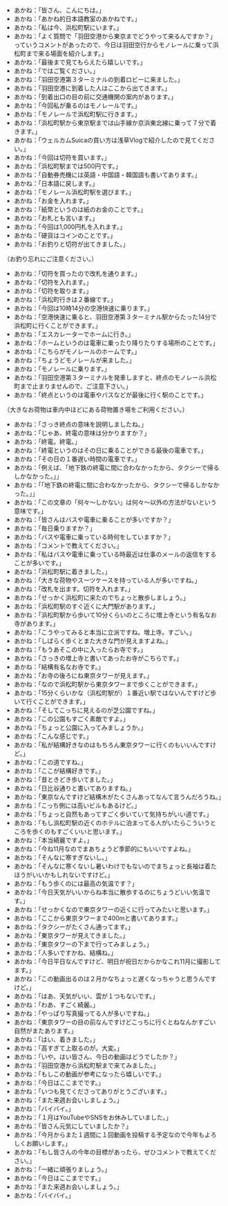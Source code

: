 + あかね：「皆さん、こんにちは。」
+ あかね：「あかね的日本語教室のあかねです。」
+ あかね：「私は今、浜松町駅にいます。」
+ あかね：「よく質問で「羽田空港から東京までどうやって来るんですか？」っていうコメントがあったので、今日は羽田空行からモノレールに乗って浜松町まで来る場面を紹介します。」
+ あかね：「最後まで見てもらえたら嬉しいです。」
+ あかね：「ではご覧ください。」
+ あかね：「羽田空港第３ターミナルの到着ロビーに来ました。」
+ あかね：「羽田空港に到着した人はここから出てきます。」
+ あかね：「到着出口の目の前に交通機関の案内があります。」
+ あかね：「今回私が乗るのはモノレールです。」
+ あかね：「モノレールで浜松町駅に行きます。」
+ あかね：「浜松町駅から東京駅までは山手線か京浜東北線に乗って７分で着きます。」
+ あかね：「ウェルカムSuicaの買い方は浅草Vlogで紹介したので見てください。」
+ あかね：「今回は切符を買います。」
+ あかね：「浜松町駅までは500円です。」
+ あかね：「自動券売機には英語・中国語・韓国語も書いてあります。」
+ あかね：「日本語に戻します。」
+ あかね：「モノレール浜松町駅を選びます。」
+ あかね：「お金を入れます。」
+ あかね：「紙幣というのは紙のお金のことです。」
+ あかね：「お札とも言います。」
+ あかね：「今回は1,000円札を入れます。」
+ あかね：「硬貨はコインのことです。」
+ あかね：「お釣りと切符が出てきました。」

（お釣り忘れにご注意ください。）

+ あかね：「切符を買ったので改札を通ります。」
+ あかね：「切符を入れます。」
+ あかね：「切符を取ります。」
+ あかね：「浜松町行きは２番線です。」
+ あかね：「今回は10時14分の空港快速に乗ります。」
+ あかね：「空港快速に乗ると、羽田空港第３ターミナル駅からたった14分で浜松町に行くことができます。」
+ あかね：「エスカレーターでホームに行き。」
+ あかね：「ホームというのは電車に乗ったり降りたりする場所のことです。」
+ あかね：「こちらがモノレールのホームです。」
+ あかね：「ちょうどモノレールが来ました。」
+ あかね：「モノレールに乗ります。」
+ あかね：「羽田空港第３ターミナルを発車しますと、終点のモノレール浜松町まで止まりませんので、ご注意下さい。」
+ あかね：「終点というのは電車やバスなどが最後に行く駅のことです。」

（大きなお荷物は車内中ほどにある荷物置き場をご利用ください。）

+ あかね：「さっき終点の意味を説明しましたね。」
+ あかね：「じゃあ、終電の意味は分かりますか？」
+ あかね：「終電。終電。」
+ あかね：「終電というのはその日に乗ることができる最後の電車です。」
+ あかね：「その日の１番遅い時間の電車です。」
+ あかね：「例えば、「地下鉄の終電に間に合わなかったから、タクシーで帰るしかなかった。」」
+ あかね：「「地下鉄の終電に間に合わなかったから、タクシーで帰るしかなかった。」」
+ あかね：「この文章の「何々～しかない」は何々～以外の方法がないという意味です。」
+ あかね：「皆さんはバスや電車に乗ることが多いですか？」
+ あかね：「毎日乗りますか？」
+ あかね：「バスや電車に乗っている時何をしていますか？」
+ あかね：「コメントで教えてください。」
+ あかね：「私はバスや電車に乗っている時最近は仕事のメールの返信をすることが多いです。」
+ あかね：「浜松町駅に着きました。」
+ あかね：「大きな荷物やスーツケースを持っている人が多いですね。」
+ あかね：「改札を出ます。切符を入れます。」
+ あかね：「せっかく浜松町に来たのでちょっと散歩しましょう。」
+ あかね：「浜松町駅のすぐ近くに大門駅があります。」
+ あかね：「浜松町駅から歩いて10分くらいのところに増上寺という有名なお寺があります。」
+ あかね：「こうやってみると本当に立派ですね。増上寺。すごい。」
+ あかね：「しばらく歩くとまた大きな門が見えますよね。」
+ あかね：「もうあそこの中に入ったらお寺です。」
+ あかね：「さっきの増上寺と書いてあったお寺がこちらです。」
+ あかね：「結構有名なお寺です。」
+ あかね：「お寺の後ろにね東京タワーが見えます。」
+ あかね：「なので浜松町駅から東京タワーまで歩くことができます。」
+ あかね：「15分くらいかな（浜松町駅が）１番近い駅ではないんですけど歩いて行くことができます。」
+ あかね：「そしてこっちに見えるのが芝公園ですね。」
+ あかね：「この公園もすごく素敵ですよ。」
+ あかね：「ちょっと公園に入ってみましょうか。」
+ あかね：「こんな感じです。」
+ あかね：「私が結構好きなのはもちろん東京タワーに行くのもいいんですけど。」
+ あかね：「この道ですね。」
+ あかね：「ここが結構好きです。」
+ あかね：「昔ときどき歩いてました。」
+ あかね：「日比谷通りと書いてありますね。」
+ あかね：「東京なんですけど結構木がたくさんあってなんて言うんだろうね。」
+ あかね：「こっち側には高いビルもあるけど。」
+ あかね：「ちょっと自然もあってすごく歩いていて気持ちがいい道です。」
+ あかね：「もし浜松町駅の近くのホテルに泊まってる人がいたらこういうところを歩くのもすごくいいと思います。」
+ あかね：「本当綺麗ですよ。」
+ あかね：「今ね11月なのでまあちょうど季節的にもいいですよね。」
+ あかね：「そんなに寒すぎないし。」
+ あかね：「そんなに寒くないし暑いわけでもないのでまちょっと長袖は着たほうがいいかもしれないですけど。」
+ あかね：「もう歩くのには最高の気温です？」
+ あかね：「今日天気がいいからね本当に散歩するのにちょうどいい気温です。」
+ あかね：「せっかくなので東京タワーの近くに行ってみたいと思います。」
+ あかね：「ここから東京タワーまで400mと書いてあります。」
+ あかね：「タクシーがたくさん通ってます。」
+ あかね：「東京タワーが見えてきました。」
+ あかね：「東京タワーの下まで行ってみましょう。」
+ あかね：「人多いですかね、結構ね。」
+ あかね：「今日平日なんですけど、明日が祝日だからかなこれ11月に撮影してます。」
+ あかね：「この動画出るのは２月かなちょっと遅くなっちゃうと思うんですけど。」
+ あかね：「はあ、天気がいい、雲が１つもないです。」
+ あかね：「わあ、すごく綺麗。」
+ あかね：「やっぱり写真撮ってる人が多いですね。」
+ あかね：「東京タワーの目の前なんですけどこっちに行くとねなんかすごい自然がまたあります。」
+ あかね：「はい、着きました。」
+ あかね：「高すぎて上取るのが。大変。」
+ あかね：「いや。はい皆さん、今日の動画はどうでしたか？」
+ あかね：「羽田空港から浜松町駅まで来てみました。」
+ あかね：「もしこの動画が参考になったら嬉しいです。」
+ あかね：「今日はここまでです。」
+ あかね：「いつも見てくださってありがとうございます。」
+ あかね：「また来週お会いしましょう。」
+ あかね：「バイバイ。」
+ あかね：「１月はYouTubeやSNSをお休みしていました。」
+ あかね：「皆さん元気にしていましたか？」
+ あかね：「今月からまた１週間に１回動画を投稿する予定なので今年もよろしくお願いします。」
+ あかね：「もし皆さんの今年の目標があったら、ぜひコメントで教えてください。」
+ あかね：「一緒に頑張りましょう。」
+ あかね：「今日はここまでです。」
+ あかね：「また来週お会いしましょう。」
+ あかね：「バイバイ。」